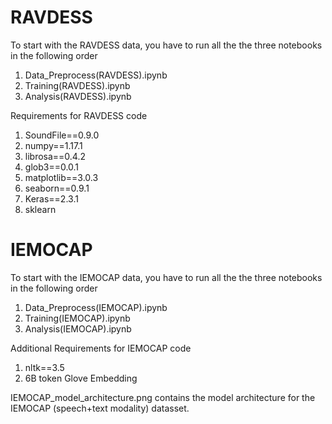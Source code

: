 # RAVDESS
  To start with the RAVDESS data, you have to run all the the three notebooks in the following order 
   1. Data_Preprocess(RAVDESS).ipynb
   2. Training(RAVDESS).ipynb
   3. Analysis(RAVDESS).ipynb

   Requirements for RAVDESS code
   1. SoundFile==0.9.0
   2. numpy==1.17.1
   3. librosa==0.4.2
   4. glob3==0.0.1
   5. matplotlib==3.0.3
   6. seaborn==0.9.1
   7. Keras==2.3.1
   8. sklearn


 # IEMOCAP
   To start with the IEMOCAP data, you have to run all the the three notebooks in the following order 
   1. Data_Preprocess(IEMOCAP).ipynb
   2. Training(IEMOCAP).ipynb
   3. Analysis(IEMOCAP).ipynb
   
   Additional Requirements for IEMOCAP code
   1. nltk==3.5
   2. 6B token Glove Embedding
   
   
IEMOCAP_model_architecture.png contains the model architecture for the IEMOCAP (speech+text modality) datasset.  

